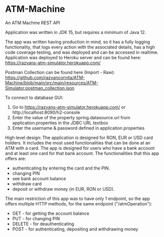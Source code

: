 # ATM-Machine
An ATM Machine REST API

Application was written in JDK 15, but requires a minimum of Java 12.

The app was written having production in mind, so it has a fully logging functionality, that logs every action with the 
associated details, has a high code coverage testing, and was deployed and can be accessed in realtime. Application was 
deployed to Heroku server and can be found here: https://razvans-atm-simulator.herokuapp.com/

Postman Collection can be found here (Import - Raw): https://github.com/razvancornita/ATM-Machine/blob/main/src/main/resources/ATM-Simulator.postman_collection.json

To connect to database GUI:
1. Go to https://razvans-atm-simulator.herokuapp.com/ or http://localhost:8090/h2-console
2. Enter the value of the property spring.datasource.url from application.properties in the JDBC URL textbox
4. Enter the username & password defined in application.properties


High level design:
    The application is designed for RON, EUR or USD card holders. It includes the most used functionalities that can be 
done at an ATM with a card. The app is designed for users who have a bank account and at least one card for that bank
account. The functionalities that this app offers are:
* authenticating by entering the card and the PIN.
* changing PIN
* see bank account balance
* withdraw card
* deposit or withdraw money (in EUR, RON or USD).

The main restriction of this app was to have only 1 endpoint, so the app offers multiple HTTP methods, for the same endpoint ("/atmOperation"):
* GET - for getting the account balance
* PUT - for changing PIN
* DELETE - for deauthenticating
* POST - for authenticating, depositing and withdrawing money

